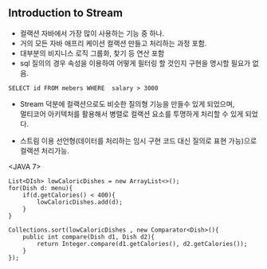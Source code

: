 Introduction to Stream
-

- 컬랙션 자바에서 가장 많이 사용하는 기능 중 하나. 
- 거의 모든 자바 애프리 케이션 컬랙션 만들고 처리하는 과정 포함.
- 대부분의 비지니스 로직 그룹화, 찾기 등 연산 포함
- sql 질의의 경우 속성을 이용하여 어떻게 필터링 할 것인지 구현을 명시할 필요가 없음.
```
SELECT id FROM mebers WHERE  salary > 3000
```
- Stream 덕분에 컬랙션으로도 비슷한 질의형 기능을 만들수 있게 되었으며, <br>
멀티코어 아키텍처를 활용해서 병렬로 컬랙션 요소를 투명하게 처리할 수 있게 되었다.

- 스트림 이용 선언형(데이터를 처리하는 임시 구현 코드 대신 질의로 표현 가능)으로 컬랙션 처리가능.

<JAVA 7>
```
List<DIsh> lowCaloricDishes = new ArrayList<>();
for(Dish d: menu){
    if(d.getCalories() < 400){
        lowCaloricDishes.add(d);
    }
}

Collections.sort(lowCaloricDishes , new Comparator<Dish>(){
    public int compare(Dish d1, Dish d2){
        return Integer.compare(d1.getCalories(), d2.getCalories());
    }
});




```

